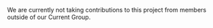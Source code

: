 We are currently not taking contributions to this project from members outside of our Current Group.
